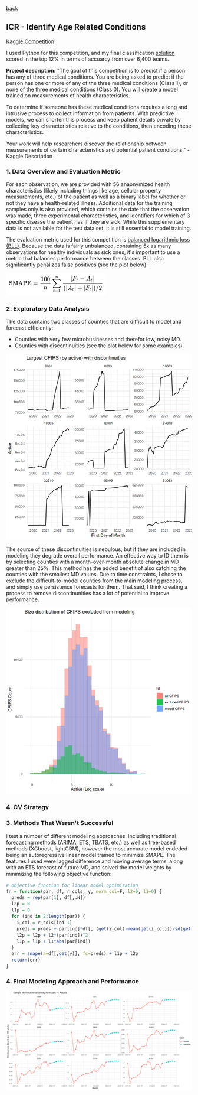 [back](https://bandytwin.github.io/)

## ICR - Identify Age Related Conditions
[Kaggle Competition](https://www.kaggle.com/competitions/icr-identify-age-related-conditions)

I used Python for this competition, and my final classification [solution](https://www.kaggle.com/code/abandura/mbd-forecasting-w-mars-lms-r) scored in the top 12% in terms of accuarcy from over 6,400 teams.

**Project description:** "The goal of this competition is to predict if a person has any of three medical conditions. You are being asked to predict if the person has one or more of any of the three medical conditions (Class 1), or none of the three medical conditions (Class 0). You will create a model trained on measurements of health characteristics.

To determine if someone has these medical conditions requires a long and intrusive process to collect information from patients. With predictive models, we can shorten this process and keep patient details private by collecting key characteristics relative to the conditions, then encoding these characteristics.

Your work will help researchers discover the relationship between measurements of certain characteristics and potential patient conditions." - Kaggle Description

### 1. Data Overview and Evaluation Metric

For each observation, we are provided with 56 anaonymized health characteristics (likely including things like age, cellular property measurements, etc.) of the patient as well as a binary label for whether or not they have a health-related illness. Additional data for the training samples only is also provided, which contains the date that the observation was made, three experimental characteristics, and identifiers for which of 3 specific disease the patient has if they are sick. While this supplementary data is not available for the test data set, it is still essential to model training.

The evaluation metric used for this competition is [balanced logarithmic loss (BLL)](https://www.kaggle.com/competitions/icr-identify-age-related-conditions/overview/evaluation). Because the data is fairly unbalanced, containing 5x as many observations for healthy individuals as sick ones, it's important to use a metric that balances performance between the classes. BLL also significantly penalizes false positives (see the plot below). 

<img src="images/smape_formula.png?raw=true"/>

### 2. Exploratory Data Analysis

The data contains two classes of counties that are difficult to model and forecast efficiently: 
- Counties with very few microbusinesses and therefor low, noisy MD.
- Counties with discontinuities (see the plot below for some examples).

<img src="images/levelshift_ex.png?raw=true"/>

The source of these discontinuities is nebulous, but if they are included in modeling they degrade overall performance. An effective way to ID them is by selecting counties with a month-over-month absolute change in MD greater than 25%. This method has the added benefit of also catching the counties with the smallest MD values. Due to time constraints, I chose to exclude the difficult-to-model counties from the main modeling process, and simply use persistence forecasts for them. That said, I think creating a process to remove discontinunities has a lot of potential to improve performance.

<img src="images/cfips_dist.png?raw=true"/>

### 4. CV Strategy


### 3. Methods That Weren't Successful

I test a number of different modeling approaches, including traditional forecasting methods (ARIMA, ETS, TBATS, etc.) as well as tree-based methods (XGboost, lightGBM), however the most accurate model endeded being an autoregressive linear model trained to minimize SMAPE. The features I used were lagged difference and moving average terms, along with an ETS forecast of future MD, and solved the model weights by minimizing the following objective function:

```R
# objective function for linear model optimization
fn = function(par, df, r_cols, y, norm_col=F, l2=0, l1=0) {
  preds = rep(par[1], df[,.N])
  l2p = 0
  l1p = 0
  for (ind in 2:length(par)) {
    i_col = r_cols[ind-1]
    preds = preds + par[ind]*df[, (get(i_col)-mean(get(i_col)))/sd(get(i_col))]
    l2p = l2p + l2*(par[ind])^2
    l1p = l1p + l1*abs(par[ind])
  }
  err = smape(a=df[,get(y)], fc=preds) + l1p + l2p
  return(err)
}
```

### 4. Final Modeling Approach and Performance

<img src="images/mb_sample_fc.png?raw=true"/>



